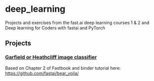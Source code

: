 # deep_learning

Projects and exercises from the fast.ai deep learning courses 1 & 2 and Deep learning for Coders with fastai and PyTorch

## Projects

### [Garfield or Heathcliff image classifier](https://mybinder.org/v2/gh/ugotsoul/deep_learning/HEAD?urlpath=%2Fvoila%2Frender%2Fimage_classification%2Fcartoon_cats%2Fgarfield_heathcliff_predictor.ipynb)  
Based on Chapter 2 of Fastbook and binder tutorial here: https://github.com/fastai/bear_voila/ 
